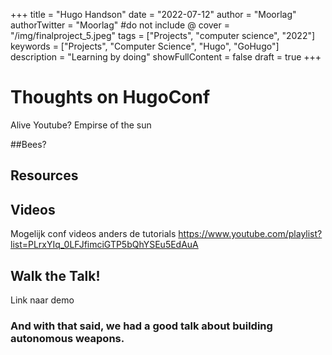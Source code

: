 +++
title = "Hugo Handson"
date = "2022-07-12"
author = "Moorlag"
authorTwitter = "Moorlag" #do not include @
cover = "/img/finalproject_5.jpeg"
tags = ["Projects", "computer science", "2022"]
keywords = ["Projects", "Computer Science", "Hugo", "GoHugo"]
description = "Learning by doing"
showFullContent = false
draft = true
+++
# Thoughts on HugoConf
Alive Youtube? Empirse of the sun

##Bees?

## Resources

## Videos
Mogelijk conf videos anders de tutorials https://www.youtube.com/playlist?list=PLrxYIq_0LFJfimciGTP5bQhYSEu5EdAuA
## Walk the Talk!
Link naar demo

### And with that said, we had a good talk about building autonomous weapons.
